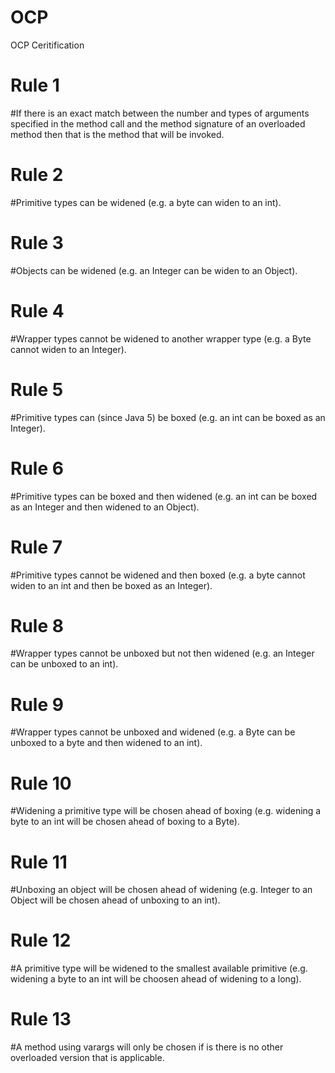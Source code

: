 # OCP
OCP Ceritification 
# Rule 1 #
#If there is an exact match between the number and types of arguments specified in the method call and the method signature of an overloaded method then that is the method that
 will be invoked.
 # Rule 2 #
#Primitive types can be widened (e.g. a byte can widen to an int).
# Rule 3 #
#Objects can be widened (e.g. an Integer can be widen to an Object).
# Rule 4 #
#Wrapper types cannot be widened to another wrapper type (e.g. a Byte cannot widen to an Integer).
# Rule 5 #
#Primitive types can (since Java 5) be boxed (e.g. an int can be boxed as an Integer).
# Rule 6 #
#Primitive types can be boxed and then widened (e.g. an int can be boxed as an Integer and then widened to an Object).
# Rule 7 #
#Primitive types cannot be widened and then boxed (e.g. a byte cannot widen to an int and then be boxed as an Integer).
# Rule 8 #
#Wrapper types cannot be unboxed but not then widened (e.g. an Integer can be unboxed to an int).
# Rule 9 #
#Wrapper types cannot be unboxed and widened (e.g. a Byte can be unboxed to a byte and then widened to an int).
# Rule 10 #
#Widening a primitive type will be chosen ahead of boxing (e.g. widening a byte to an int will be chosen ahead of boxing to a Byte).
# Rule 11 #
#Unboxing an object will be chosen ahead of widening (e.g. Integer to an Object will be chosen ahead of unboxing to an int).
# Rule 12 #
#A primitive type will be widened to the smallest available primitive (e.g. widening a byte to an int will be choosen ahead of widening to a long).
# Rule 13 #
#A method using varargs will only be chosen if is there is no other overloaded version that is applicable.
